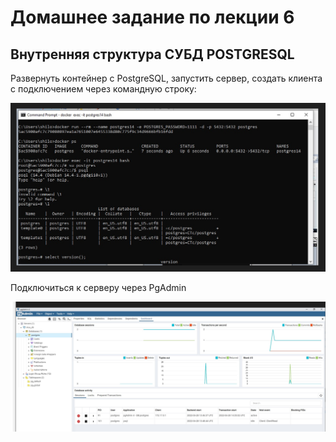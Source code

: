 # Домашнее задание по лекции 6

## Внутренняя структура СУБД POSTGRESQL

Развернуть контейнер с PostgreSQL, запустить сервер, создать клиента с подключением через командную строку:

![img.png](img.png)

Подключиться к серверу через PgAdmin

![img_1.png](img_1.png)